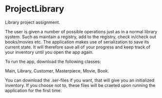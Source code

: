 # ProjectLibrary
Library project assignment.

The user is given a number of possible operations just as in a normal library system. Such as maintain a registry, add to the registry, check in/check out books/movies  etc.
The application makes use of serialization to save its current state. It will therefore save all of your progress and keep track of your inventory
until you open the app again.

To run the app, download the following classes: 

Main,
Library,
Customer,
Masterpiece,
Movie,
Book.

You can download the .ser-files if you want, that will give you an initialized inventory.
If you choose not to, these files will be craeted upon running the application for the first time.
